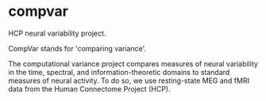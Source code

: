 # compvar
HCP neural variability project.

CompVar stands for 'comparing variance'.

The computational variance project compares measures of neural variability in the time, spectral, and information-theoretic domains to standard measures of neural activity. To do so, we use resting-state MEG and fMRI data from the Human Connectome Project (HCP).
